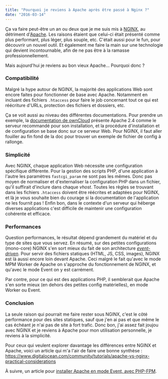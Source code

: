 ```yaml
---
title: "Pourquoi je reviens à Apache après être passé à Nginx ?"
date: "2016-03-14"
---
```


Ça va faire peut-être un an ou deux que je me suis mis à [NGINX](http://nginx.org/), au détriment d'[Apache](http://httpd.apache.org/). Les raisons étaient que celui-ci était présenté comme plus performant, plus léger, plus souple, etc. C'était aussi pour le fun, pour découvrir un nouvel outil. Et également me faire la main sur une technologie qui devient incontournable, afin de ne pas être à la ramasse professionnellement.

Mais aujourd'hui je reviens au bon vieux Apache… Pourquoi donc ?

### Compatibilité

Malgré la hype autour de NGINX, la majorité des applications Web sont encore faites pour fonctionner de base avec Apache. Notamment en incluant des fichiers `.htaccess` pour faire le job concernant tout ce qui est réécriture d'URLs, protection des fichiers et dossiers, etc.

Ça se voit aussi au niveau des différentes documentations. Pour prendre un exemple, la [documentation de ownCloud](https://doc.owncloud.org/) présente Apache 2.4 comme le serveur recommandé pour son installation, et la procédure d'installation et de configuration se base donc sur ce serveur Web. Pour NGINX, il faut aller fouiller au fin fond de la doc pour trouver un exemple de fichier de config à rallonge.

### Simplicité

Avec NGINX, chaque application Web nécessite une configuration spécifique différente. Pour la gestion des scripts PHP, d'une application à l'autre les paramètres `fastcgi_param` ne sont pas les mêmes. Donc pas moyen de normaliser et d'externaliser la configuration PHP dans un fichier, qu'il suffirait d'inclure dans chaque *vhost*. Toutes les règles se trouvant dans les fichiers `.htaccess` doivent être réécrites et adaptées pour NGINX, et là je vous souhaite bien du courage si la documentation de l'application ne les fournit pas ! Enfin bon, dans le contexte d'un serveur qui héberge diverses applications c'est difficile de maintenir une configuration cohérente et efficace.

### Performances

Question performances, le résultat dépend grandement du matériel et du type de sites que vous servez. En résumé, sur des petites configurations (mono-core) NGINX s'en sort mieux du fait de son architecture *[event-driven](https://fr.wikipedia.org/wiki/Architecture_orient%C3%A9e_%C3%A9v%C3%A8nements)*. Pour servir des fichiers statiques (HTML, JS, CSS, images), NGINX est là aussi encore loin devant Apache. Ceci malgré le fait qu'avec le mode MPM Worker de Apache on s'approche du fonctionnement de NGINX, et qu'avec le mode Event on y est carrément.

Par contre, pour ce qui est des applications PHP, il semblerait que Apache s'en sorte mieux (en dehors des petites config matérielles), en mode Worker ou Event.

### Conclusion

La seule raison qui pourrait me faire rester sous NGINX, c'est le côté performance pour des sites statiques, sauf que j'en ai pas et que même le cas échéant je n'ai pas de site à fort trafic. Donc bon, j'ai assez fait joujou avec NGINX et je reviens à Apache pour mon utilisation personnelle, je reviens à la simplicité.

Pour ceux qui veulent explorer davantage les différences entre NGINX et Apache, voici un article qui m'a l'air de faire une bonne synthèse : <https://www.digitalocean.com/community/tutorials/apache-vs-nginx-practical-considerations>

À suivre, un article pour [installer Apache en mode Event, avec PHP-FPM](https://blog.karolak.fr/2016/03/14/apache-mode-event-et-php-fpm/).

